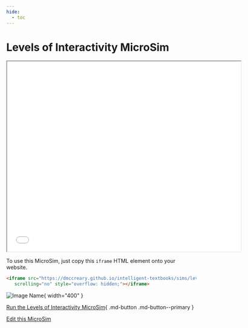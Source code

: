 ```yaml
---
hide:
  - toc
---
```

# Levels of Interactivity MicroSim



<iframe src="./main.html" width="620px" height="505px" scrolling="no"
  style="overflow: hidden;"></iframe>

To use this MicroSim, just copy this ```iframe``` HTML element onto your website.

```html
<iframe src="https://dmccreary.github.io/intelligent-textbooks/sims/levels-of-interactivity/main.html" height="505px" 
   scrolling="no" style="overflow: hidden;"></iframe>
```

![Image Name](./template.png){ width="400" }

[Run the Levels of Interactivity MicroSim](./main.html){ .md-button .md-button--primary }

[Edit this MicroSim](https://editor.p5js.org/dmccreary/sketches/dzxgBoTw0)
